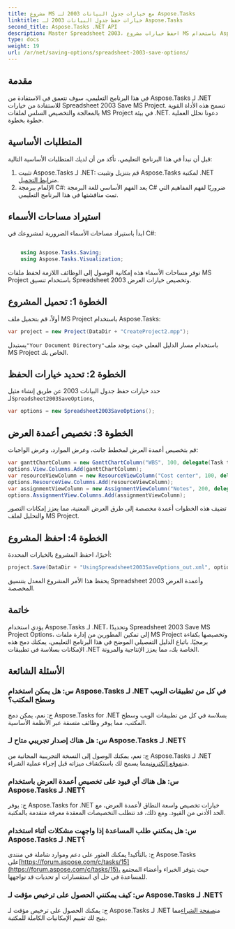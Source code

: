 ```yaml
---
title: مشروع MS مع خيارات جدول البيانات 2003 لـ Aspose.Tasks
linktitle: خيارات حفظ جدول البيانات 2003 لـ Aspose.Tasks
second_title: Aspose.Tasks .NET API
description: Master Spreadsheet 2003، احفظ خيارات مشروع MS باستخدام Aspose.Tasks لـ .NET. يمكنك تخصيص ملفات MS Project وحفظها بسهولة برمجيًا.
type: docs
weight: 19
url: /ar/net/saving-options/spreadsheet-2003-save-options/
---
```

## مقدمة
في هذا البرنامج التعليمي، سوف نتعمق في الاستفادة من Aspose.Tasks لـ .NET للاستفادة من خيارات Spreadsheet 2003 Save MS Project. تسمح هذه الأداة القوية بالمعالجة والتخصيص السلس لملفات MS Project في بيئة .NET. دعونا نحلل العملية خطوة بخطوة.
## المتطلبات الأساسية
قبل أن نبدأ في هذا البرنامج التعليمي، تأكد من أن لديك المتطلبات الأساسية التالية:
1.  تثبيت Aspose.Tasks لـ .NET: قم بتنزيل وتثبيت Aspose.Tasks لمكتبة .NET من[رابط التحميل](https://releases.aspose.com/tasks/net/).
2. الإلمام ببرمجة C#: يعد الفهم الأساسي للغة البرمجة C# ضروريًا لفهم المفاهيم التي تمت مناقشتها في هذا البرنامج التعليمي.

## استيراد مساحات الأسماء
ابدأ باستيراد مساحات الأسماء الضرورية لمشروعك في C#:
```csharp
    
    using Aspose.Tasks.Saving;
    using Aspose.Tasks.Visualization;
```
توفر مساحات الأسماء هذه إمكانية الوصول إلى الوظائف اللازمة لحفظ ملفات MS Project باستخدام تنسيق Spreadsheet 2003 وتخصيص خيارات العرض.
## الخطوة 1: تحميل المشروع
أولاً، قم بتحميل ملف MS Project باستخدام Aspose.Tasks:
```csharp
var project = new Project(DataDir + "CreateProject2.mpp");
```
 يستبدل`"Your Document Directory"`باستخدام مسار الدليل الفعلي حيث يوجد ملف MS Project الخاص بك.
## الخطوة 2: تحديد خيارات الحفظ
 حدد خيارات حفظ جدول البيانات 2003 عن طريق إنشاء مثيل لـ`Spreadsheet2003SaveOptions`,
```csharp
var options = new Spreadsheet2003SaveOptions();
```
## الخطوة 3: تخصيص أعمدة العرض
قم بتخصيص أعمدة العرض لمخطط جانت، وعرض الموارد، وعرض الواجبات:
```csharp
var ganttChartColumn = new GanttChartColumn("WBS", 100, delegate(Task task) { return task.Get(Tsk.WBS); });
options.View.Columns.Add(ganttChartColumn);
var resourceViewColumn = new ResourceViewColumn("Cost center", 100, delegate(Resource resource) { return resource.Get(Rsc.CostCenter); });
options.ResourceView.Columns.Add(resourceViewColumn);
var assignmentViewColumn = new AssignmentViewColumn("Notes", 200, delegate(ResourceAssignment assignment) { return assignment.Get(Asn.NotesText); });
options.AssignmentView.Columns.Add(assignmentViewColumn);
```
تضيف هذه الخطوات أعمدة مخصصة إلى طرق العرض المعنية، مما يعزز إمكانات التصور والتحليل لملف MS Project.
## الخطوة 4: احفظ المشروع
أخيرًا، احفظ المشروع بالخيارات المحددة:
```csharp
project.Save(DataDir + "UsingSpreadsheet2003SaveOptions_out.xml", options);
```
يحفظ هذا الأمر المشروع المعدل بتنسيق Spreadsheet 2003 وأعمدة العرض المخصصة.

## خاتمة
يؤدي استخدام Aspose.Tasks لـ .NET، وتحديدًا Spreadsheet 2003 Save MS Project Options، إلى تمكين المطورين من إدارة ملفات MS Project وتخصيصها بكفاءة برمجيًا. باتباع الدليل التفصيلي الموضح في هذا البرنامج التعليمي، يمكنك دمج هذه الإمكانات بسلاسة في تطبيقات .NET الخاصة بك، مما يعزز الإنتاجية والمرونة.

## الأسئلة الشائعة
### س: هل يمكن استخدام Aspose.Tasks لـ .NET في كل من تطبيقات الويب وسطح المكتب؟
ج: نعم، يمكن دمج Aspose.Tasks for .NET بسلاسة في كل من تطبيقات الويب وسطح المكتب، مما يوفر وظائف متسقة عبر الأنظمة الأساسية.
### س: هل هناك إصدار تجريبي متاح لـ Aspose.Tasks لـ .NET؟
 ج: نعم، يمكنك الوصول إلى النسخة التجريبية المجانية من Aspose.Tasks لـ .NET من[موقع إلكتروني](https://releases.aspose.com/)مما يسمح لك باستكشاف ميزاته قبل إجراء عملية الشراء.
### س: هل هناك أي قيود على تخصيص أعمدة العرض باستخدام Aspose.Tasks لـ .NET؟
ج: يوفر Aspose.Tasks for .NET خيارات تخصيص واسعة النطاق لأعمدة العرض، مع الحد الأدنى من القيود. ومع ذلك، قد تتطلب التخصيصات المعقدة معرفة متقدمة بالمكتبة.
### س: هل يمكنني طلب المساعدة إذا واجهت مشكلات أثناء استخدام Aspose.Tasks لـ .NET؟
 ج: بالتأكيد! يمكنك العثور على دعم وموارد شاملة في منتدى Aspose.Tasks على[https://forum.aspose.com/c/tasks/15](https://forum.aspose.com/c/tasks/15)، حيث يتوفر الخبراء وأعضاء المجتمع للمساعدة في حل أي استفسارات أو تحديات قد تواجهها.
### س: كيف يمكنني الحصول على ترخيص مؤقت لـ Aspose.Tasks لـ .NET؟
 ج: يمكنك الحصول على ترخيص مؤقت لـ Aspose.Tasks لـ .NET من[صفحة الشراء](https://purchase.aspose.com/temporary-license/)مما يتيح لك تقييم الإمكانيات الكاملة للمكتبة.